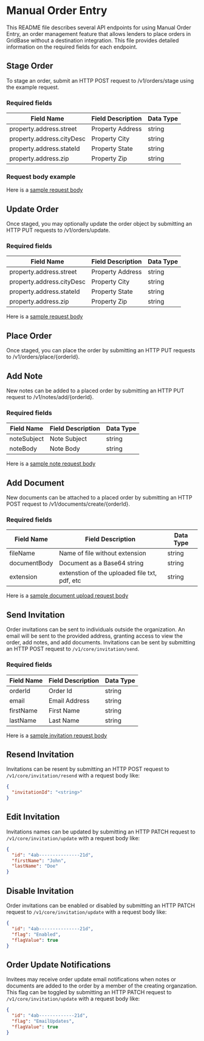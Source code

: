 # Manual Order Entry

This README file describes several API endpoints for using Manual Order Entry, an order management feature that allows lenders to place orders in GridBase without a destination integration. This file provides detailed information on the required fields for each endpoint.

## Stage Order

To stage an order, submit an HTTP POST request to /v1/orders/stage using the example request.

### Required fields

| Field Name                | Field Description | Data Type |
| ------------------------- | ----------------- | --------- |
| property.address.street   | Property Address  | string    |
| property.address.cityDesc | Property City     | string    |
| property.address.stateId  | Property State    | string    |
| property.address.zip      | Property Zip      | string    |

### Request body example

Here is a [sample request body](order)

## Update Order

Once staged, you may optionally update the order object by submitting an HTTP PUT requests to /v1/orders/update.

### Required fields

| Field Name                | Field Description | Data Type |
| ------------------------- | ----------------- | --------- |
| property.address.street   | Property Address  | string    |
| property.address.cityDesc | Property City     | string    |
| property.address.stateId  | Property State    | string    |
| property.address.zip      | Property Zip      | string    |

Here is a [sample request body](order.md)

## Place Order

Once staged, you can place the order by submitting an HTTP PUT requests to /v1/orders/place/{orderId}.

## Add Note

New notes can be added to a placed order by submitting an HTTP PUT request to /v1/notes/add/{orderId}.

### Required fields

| Field Name  | Field Description | Data Type |
| ----------- | ----------------- | --------- |
| noteSubject | Note Subject      | string    |
| noteBody    | Note Body         | string    |

Here is a [sample note request body](note.md)

## Add Document

New documents can be attached to a placed order by submitting an HTTP POST request to /v1/documents/create/{orderId}.

### Required fields

| Field Name   | Field Description                             | Data Type |
| ------------ | --------------------------------------------- | --------- |
| fileName     | Name of file without extension                | string    |
| documentBody | Document as a Base64 string                   | string    |
| extension    | extenstion of the uploaded file txt, pdf, etc | string    |

Here is a [sample document upload request body](document.md)

## Send Invitation

Order invitations can be sent to individuals outside the organization. An email will be sent to the provided address, granting access to view the order, add notes, and add documents. Invitations can be sent by submitting an HTTP POST request to `/v1/core/invitation/send`.

### Required fields

| Field Name | Field Description | Data Type |
| ---------- | ----------------- | --------- |
| orderId    | Order Id          | string    |
| email      | Email Address     | string    |
| firstName  | First Name        | string    |
| lastName   | Last Name         | string    |

Here is a [sample invitation request body](note.md)

## Resend Invitation

Invitations can be resent by submitting an HTTP POST request to `/v1/core/invitation/resend` with a request body like:

```json
{
  "invitationId": "<string>"
}
```

## Edit Invitation

Invitations names can be updated by submitting an HTTP PATCH request to `/v1/core/invitation/update` with a request body like:

```json
{
  "id": "4ab---------------21d",
  "firstName": "John",
  "lastName": "Doe"
}
```

## Disable Invitation

Order invitations can be enabled or disabled by submitting an HTTP PATCH request to `/v1/core/invitation/update` with a request body like:

```json
{
  "id": "4ab---------------21d",
  "flag": "Enabled",
  "flagValue": true
}
```

## Order Update Notifications

Invitees may receive order update email notifications when notes or documents are added to the order by a member of the creating organzation. This flag can
be toggled by submitting an HTTP PATCH request to `/v1/core/invitation/update` with a request body like:

```json
{
  "id": "4ab-------------21d",
  "flag": "EmailUpdates",
  "flagValue": true
}
```
